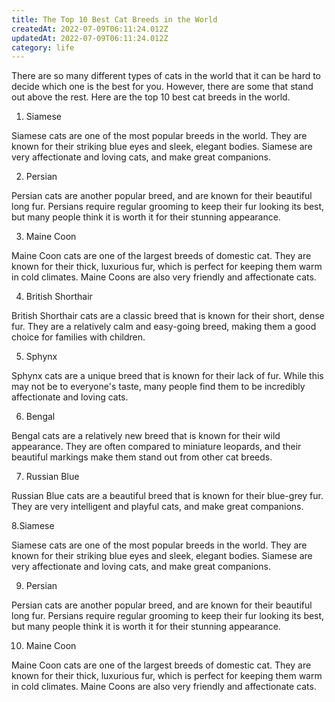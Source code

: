 ```yaml
---
title: The Top 10 Best Cat Breeds in the World
createdAt: 2022-07-09T06:11:24.012Z
updatedAt: 2022-07-09T06:11:24.012Z
category: life
---
```


There are so many different types of cats in the world that it can be hard to decide which one is the best for you. However, there are some that stand out above the rest. Here are the top 10 best cat breeds in the world.

1. Siamese

Siamese cats are one of the most popular breeds in the world. They are known for their striking blue eyes and sleek, elegant bodies. Siamese are very affectionate and loving cats, and make great companions.

2. Persian

Persian cats are another popular breed, and are known for their beautiful long fur. Persians require regular grooming to keep their fur looking its best, but many people think it is worth it for their stunning appearance.

3. Maine Coon

Maine Coon cats are one of the largest breeds of domestic cat. They are known for their thick, luxurious fur, which is perfect for keeping them warm in cold climates. Maine Coons are also very friendly and affectionate cats.

4. British Shorthair

British Shorthair cats are a classic breed that is known for their short, dense fur. They are a relatively calm and easy-going breed, making them a good choice for families with children.

5. Sphynx

Sphynx cats are a unique breed that is known for their lack of fur. While this may not be to everyone's taste, many people find them to be incredibly affectionate and loving cats.

6. Bengal

Bengal cats are a relatively new breed that is known for their wild appearance. They are often compared to miniature leopards, and their beautiful markings make them stand out from other cat breeds.

7. Russian Blue

Russian Blue cats are a beautiful breed that is known for their blue-grey fur. They are very intelligent and playful cats, and make great companions.

8.Siamese

Siamese cats are one of the most popular breeds in the world. They are known for their striking blue eyes and sleek, elegant bodies. Siamese are very affectionate and loving cats, and make great companions.

9. Persian

Persian cats are another popular breed, and are known for their beautiful long fur. Persians require regular grooming to keep their fur looking its best, but many people think it is worth it for their stunning appearance.

10. Maine Coon

Maine Coon cats are one of the largest breeds of domestic cat. They are known for their thick, luxurious fur, which is perfect for keeping them warm in cold climates. Maine Coons are also very friendly and affectionate cats.

